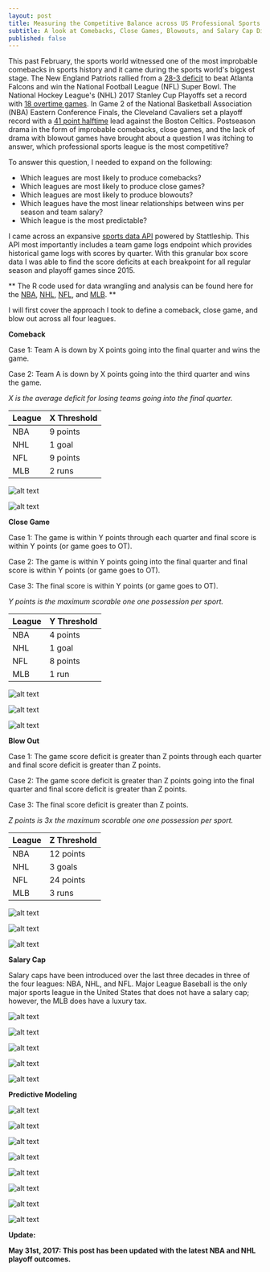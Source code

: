 ```yaml
---
layout: post
title: Measuring the Competitive Balance across US Professional Sports Leagues Using R
subtitle: A look at Comebacks, Close Games, Blowouts, and Salary Cap Disparity
published: false
---
```


This past February, the sports world witnessed one of the most improbable comebacks in sports history and it came during the sports world's biggest stage. The New England Patriots rallied from a <a href="http://www.nfl.com/videos/nfl-super-bowl/0ap3000000783876/Patriots-wild-comeback-in-114-seconds" target="_blank">28-3 deficit</a> to beat Atlanta Falcons and win the National Football League (NFL) Super Bowl. The National Hockey League's (NHL) 2017 Stanley Cup Playoffs set a record with <a href="https://www.nhl.com/news/2017-stanley-cup-playoffs-sets-overtime-record/c-289053508" target="_blank">18 overtime games</a>. In Game 2 of the National Basketball Association (NBA) Eastern Conference Finals, the Cleveland Cavaliers set a playoff record with a <a href="https://streamable.com/kddo0" target="_blank">41 point halftime</a> lead against the Boston Celtics. Postseason drama in the form of improbable comebacks, close games, and the lack of drama with blowout games have brought about a question I was itching to answer, which professional sports league is the most competitive? 

To answer this question, I needed to expand on the following:

-  Which leagues are most likely to produce comebacks? 
-  Which leagues are most likely to produce close games? 
-  Which leagues are most likely to produce blowouts? 
-  Which leagues have the most linear relationships between wins per season and team salary?
-  Which league is the most predictable? 

I came across an expansive <a href="http://developers.stattleship.com/" target="_blank">sports data API</a> powered by Stattleship. This API most importantly includes a team game logs endpoint which provides historical game logs with scores by quarter. With this granular box score data I was able to find the score deficits at each breakpoint for all regular season and playoff games since 2015. 

** The R code used for data wrangling and analysis can be found here for the <a href="" target="_blank">NBA</a>, <a href="" target="_blank">NHL</a>, <a href="" target="_blank">NFL</a>, and <a href="" target="_blank">MLB</a>. **

I will first cover the approach I took to define a comeback, close game, and blow out across all four leagues. 

**Comeback**

Case 1: Team A is down by X points going into the final quarter and wins the game. 

Case 2: Team A is down by X points going into the third quarter and wins the game. 

_X is the average deficit for losing teams going into the final quarter._

| League | X Threshold |
|--------|-------------|
| NBA    | 9 points    |
| NHL    | 1 goal      |
| NFL    | 9 points    |
| MLB    | 2 runs      |

![alt text][logo]

![alt text][logo2]


**Close Game**

Case 1: The game is within Y points through each quarter and final score is within Y points (or game goes to OT). 

Case 2: The game is within Y points going into the final quarter and final score is within Y points (or game goes to OT). 

Case 3: The final score is within Y points (or game goes to OT).

_Y points is the maximum scorable one one possession per sport._ 

| League | Y Threshold |
|--------|-------------|
| NBA    | 4 points    |
| NHL    | 1 goal      |
| NFL    | 8 points    |
| MLB    | 1 run       |

![alt text][logo3]

![alt text][logo4]

![alt text][logo5]


**Blow Out**

Case 1: The game score deficit is greater than Z points through each quarter and final score deficit is greater than Z points. 

Case 2: The game score deficit is greater than Z points going into the final quarter and final score deficit is greater than Z points. 

Case 3: The final score deficit is greater than Z points.

_Z points is 3x the maximum scorable one one possession per sport._ 

| League | Z Threshold |
|--------|-------------|
| NBA    | 12 points   |
| NHL    | 3 goals     |
| NFL    | 24 points   |
| MLB    | 3 runs      |


![alt text][logo6]

![alt text][logo7]

![alt text][logo8]


**Salary Cap**

Salary caps have been introduced over the last three decades in three of the four leagues: NBA, NHL, and NFL. Major League Baseball is the only major sports league in the United States that does not have a salary cap; however, the MLB does have a luxury tax. 

![alt text][logo9]

![alt text][logo10]

![alt text][logo11]

![alt text][logo12]

![alt text][logo13]


**Predictive Modeling**

![alt text][logo14]

![alt text][logo15]

![alt text][logo16]

![alt text][logo17]

![alt text][logo18]

![alt text][logo19]

![alt text][logo20]

![alt text][logo21]









<strong>Update:</strong>

<strong>May 31st, 2017: This post has been updated with the latest NBA and NHL playoff outcomes.</strong>


[logo]: link "Comebacks - Case 1"
[logo2]: link "Comebacks - Case 2"
[logo3]: link "Close Game - Case 1"
[logo4]: link "Close Game - Case 2"
[logo5]: link "Close Game - Case 3"
[logo6]: link "Blowout - Case 1"
[logo7]: link "Blowout - Case 2"
[logo8]: link "Blowout - Case 3"
[logo9]: link "Salary Cap by League"
[logo10]: link "NBA Salary v Wins"
[logo11]: link "NHL Salary v Wins"
[logo12]: link "NFL Salary v Wins"
[logo13]: link "MLB Salary v Wins"
[logo14]: link "NBA Decision Tree"
[logo15]: link "NBA ROC Curve"
[logo16]: link "NHL Decision Tree"
[logo17]: link "NHL ROC Curve"
[logo18]: link "NFL Decision Tree"
[logo19]: link "NFL ROC Curve"
[logo20]: link "MLB Decision Tree"
[logo21]: link "MLB ROC Curve"










